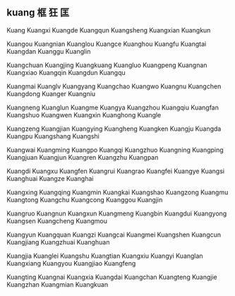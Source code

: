 kuang 框 狂 匡 
---

Kuang Kuangxi Kuangde Kuangqun Kuangsheng Kuangxian Kuangkun

Kuangou Kuangnian Kuanglou Kuangce Kuanghou Kuangfu Kuangtai Kuangdan Kuanggu Kuanglin

Kuangchuan Kuangjing Kuangkuang Kuangluo Kuangpeng Kuangnan Kuangxiao Kuangqin Kuangdun Kuangqu

Kuangmai Kuanglv Kuangyang Kuangchao Kuangwo Kuangnu Kuangchen Kuangdong Kuanger Kuangniu

Kuangneng Kuanglun Kuangme Kuangya Kuangzhou Kuangqiu Kuangfan Kuangshuo Kuangwen Kuangxin Kuanghong Kuangle

Kuangzeng Kuangjian Kuangying Kuangheng Kuangken Kuangju Kuangda Kuangpu Kuangshang Kuangshi

Kuangwai Kuangming Kuangpo Kuangqi Kuangzhuo Kuangning Kuangping Kuangjuan Kuangjun Kuangren Kuangzhu Kuangpan

Kuangdi Kuangxu Kuangfen Kuangrui Kuangrao Kuangfei Kuangye Kuangsi Kuanghuai Kuangze Kuanghai

Kuangxing  Kuangqing Kuangmin Kuangkai Kuangshao Kuangzong Kuangmu Kuangtong Kuangchu Kuangcong Kuanggou Kuangjin

Kuangruo Kuangnun Kuangxun Kuangmeng Kuangbin Kuangdui Kuangyong Kuangsen Kuangcheng Kuangmou

Kuangyun Kuangquan Kuangzi Kuangcai Kuangmei Kuangshen Kuangcun Kuangjiang Kuangzhuai Kuanghuan

Kuangjia Kuanglei Kuangshu Kuangtian Kuangxiu Kuangyi Kuanglan Kuangxiang Kuangyou Kuangjiao Kuangfeng

Kuangting Kuangnai Kuangxia Kuangdai Kuangchan Kuangteng Kuangjie Kuangzhan Kuangmian Kuangkuan

